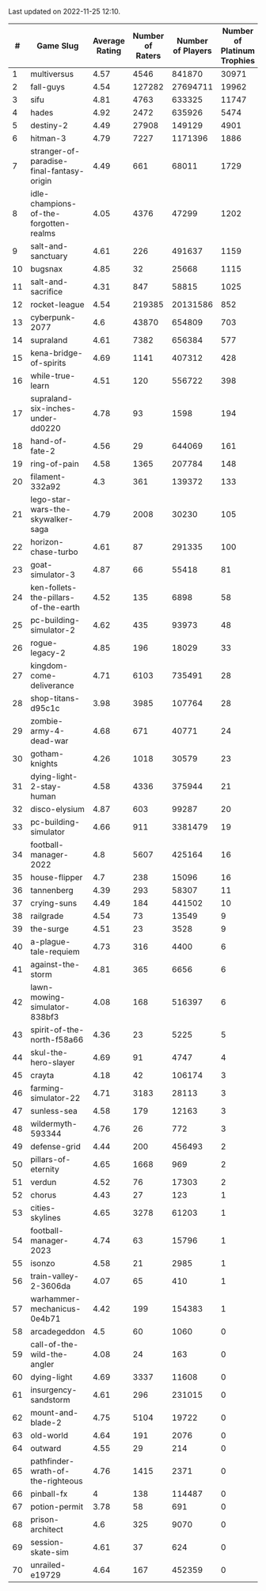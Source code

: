Last updated on 2022-11-25 12:10.


|#|Game Slug|Average Rating|Number of Raters|Number of Players|Number of Platinum Trophies|Max Rarity (%)|
|---|---|---|---|---|---|---|
|1|multiversus|4.57|4546|841870|30971|78|
|2|fall-guys|4.54|127282|27694711|19962|4|
|3|sifu|4.81|4763|633325|11747|96|
|4|hades|4.92|2472|635926|5474|89|
|5|destiny-2|4.49|27908|149129|4901|95|
|6|hitman-3|4.79|7227|1171396|1886|48|
|7|stranger-of-paradise-final-fantasy-origin|4.49|661|68011|1729|98|
|8|idle-champions-of-the-forgotten-realms|4.05|4376|47299|1202|0.5|
|9|salt-and-sanctuary|4.61|226|491637|1159|83|
|10|bugsnax|4.85|32|25668|1115|97|
|11|salt-and-sacrifice|4.31|847|58815|1025|91|
|12|rocket-league|4.54|219385|20131586|852|75|
|13|cyberpunk-2077|4.6|43870|654809|703|62|
|14|supraland|4.61|7382|656384|577|99|
|15|kena-bridge-of-spirits|4.69|1141|407312|428|94|
|16|while-true-learn|4.51|120|556722|398|93|
|17|supraland-six-inches-under-dd0220|4.78|93|1598|194|99|
|18|hand-of-fate-2|4.56|29|644069|161|72|
|19|ring-of-pain|4.58|1365|207784|148|96|
|20|filament-332a92|4.3|361|139372|133|93|
|21|lego-star-wars-the-skywalker-saga|4.79|2008|30230|105|98|
|22|horizon-chase-turbo|4.61|87|291335|100|83|
|23|goat-simulator-3|4.87|66|55418|81|90|
|24|ken-follets-the-pillars-of-the-earth|4.52|135|6898|58|49|
|25|pc-building-simulator-2|4.62|435|93973|48|75|
|26|rogue-legacy-2|4.85|196|18029|33|0.9|
|27|kingdom-come-deliverance|4.71|6103|735491|28|30|
|28|shop-titans-d95c1c|3.98|3985|107764|28|98|
|29|zombie-army-4-dead-war|4.68|671|40771|24|66|
|30|gotham-knights|4.26|1018|30579|23|35|
|31|dying-light-2-stay-human|4.58|4336|375944|21|0.6|
|32|disco-elysium|4.87|603|99287|20|28|
|33|pc-building-simulator|4.66|911|3381479|19|48|
|34|football-manager-2022|4.8|5607|425164|16|49|
|35|house-flipper|4.7|238|15096|16|93|
|36|tannenberg|4.39|293|58307|11|86|
|37|crying-suns|4.49|184|441502|10|65|
|38|railgrade|4.54|73|13549|9|98|
|39|the-surge|4.51|23|3528|9|94|
|40|a-plague-tale-requiem|4.73|316|4400|6|92|
|41|against-the-storm|4.81|365|6656|6|26|
|42|lawn-mowing-simulator-838bf3|4.08|168|516397|6|88|
|43|spirit-of-the-north-f58a66|4.36|23|5225|5|59|
|44|skul-the-hero-slayer|4.69|91|4747|4|96|
|45|crayta|4.18|42|106174|3|23|
|46|farming-simulator-22|4.71|3183|28113|3|80|
|47|sunless-sea|4.58|179|12163|3|37|
|48|wildermyth-593344|4.76|26|772|3|1|
|49|defense-grid|4.44|200|456493|2|80|
|50|pillars-of-eternity|4.65|1668|969|2|80|
|51|verdun|4.52|76|17303|2|73|
|52|chorus|4.43|27|123|1|83|
|53|cities-skylines|4.65|3278|61203|1|75|
|54|football-manager-2023|4.74|63|15796|1|80|
|55|isonzo|4.58|21|2985|1|61|
|56|train-valley-2-3606da|4.07|65|410|1|88|
|57|warhammer-mechanicus-0e4b71|4.42|199|154383|1|24|
|58|arcadegeddon|4.5|60|1060|0|94|
|59|call-of-the-wild-the-angler|4.08|24|163|0|94|
|60|dying-light|4.69|3337|11608|0|97|
|61|insurgency-sandstorm|4.61|296|231015|0|6|
|62|mount-and-blade-2|4.75|5104|19722|0|6|
|63|old-world|4.64|191|2076|0|86|
|64|outward|4.55|29|214|0|78|
|65|pathfinder-wrath-of-the-righteous|4.76|1415|2371|0|39|
|66|pinball-fx|4|138|114487|0|86|
|67|potion-permit|3.78|58|691|0|98|
|68|prison-architect|4.6|325|9070|0|38|
|69|session-skate-sim|4.61|37|624|0|27|
|70|unrailed-e19729|4.64|167|452359|0|3|
